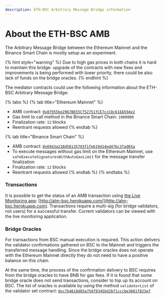 ```yaml
---
description: ETH-BSC Arbitrary Message Bridge information
---
```


# About the ETH-BSC AMB

The Arbitrary Message Bridge between the Ethereum Mainnet and the Binance Smart Chain is mostly setup as an experiment.

{% hint style="warning" %}
Due to high gas prices in both chains it is hard to maintain this bridge: upgrade of the contracts with new fixes and improvements is being performed with lower priority, there could be also lack of funds on the bridge oracles.
{% endhint %}

The mediator contracts could use the following information about the ETH-BSC Arbitrary Message Bridge:

{% tabs %}
{% tab title="Ethereum Mainnet" %}
* AMB contract: [`0x07955be2967B655Cf52751fCE7ccC8c61EA594e2`](https://etherscan.io/address/0x07955be2967B655Cf52751fCE7ccC8c61EA594e2)
* Gas limit to call method in the Binance Smart Chain: `1000000`
* Finalization rate: `12` blocks
* Reentrant requests allowed
{% endtab %}

{% tab title="Binance Smart Chain" %}
* AMB contract: [`0x6943a218d58135793f1fe619414ed476c37ad65a`](https://bscscan.com/address/0x6943a218d58135793f1fe619414ed476c37ad65a)
* To execute messages without gas limit on the Ethereum Mainnet, use `safeExecuteSignaturesWithAutoGasLimit` for the message transfer finalization
* Finalization rate: `12` blocks
* Reentrant requests allowed
{% endtab %}
{% endtabs %}

### Transactions

It is possible to get the status of an AMB transaction using [the Live Monitoring app](https://docs.tokenbridge.net/about-tokenbridge/components/amb-live-monitoring-application): [http://alm-bsc.herokuapp.com/](http://alm-bsc.herokuapp.com). Transactions require a multi-sig (for bridge validators, not users) for a successful transfer. Current validators can be viewed with the live monitoring application.

### Bridge Oracles

For transactions from BSC manual execution is required. This action delivers the validator confirmations gathered on BSC to the Mainnet and triggers the transferred message handling. Since the bridge oracles does not operate with the Ethereum Mainnet directly they do not need to have a positive balance on this chain.

At the same time, the process of the confirmation delivery to BSC requires from the bridge oracles to have BNB for gas fees. If it is found that some bridge oracle does not send transactions, consider to top up its account on BSC. The list of oracles is available by using the method `validatorList` of the validator set contract: [`0xc7b4618d03a756f8345bd1bf1cccbe3681f823ef`](https://bscscan.com/address/0xc7b4618d03a756f8345bd1bf1cccbe3681f823ef#readProxyContract)
